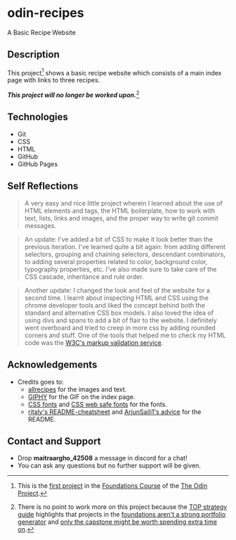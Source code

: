 # odin-recipes
A Basic Recipe Website

## Description

This project[^1] shows a basic recipe website which consists of a main index page with links to three recipes.

***This project will no longer be worked upon.***[^2]

[^1]: This is the [first project](https://www.theodinproject.com/lessons/foundations-recipes) in the [Foundations Course](https://www.theodinproject.com/paths/foundations/courses/foundations) of the [The Odin Project](https://www.theodinproject.com/about).

[^2]: There is no point to work more on this project because the [TOP strategy guide](https://dev.to/theodinproject/learning-code-f56) highlights that projects in the [foundations aren't a strong portfolio generator](https://dev.to/theodinproject/learning-code-f56#:~:text=Foundations%20isn%E2%80%99t%20a%20strong%20portfolio%20generator) and [only the capstone might be worth spending extra time on](https://dev.to/theodinproject/learning-code-f56#:~:text=Always%20spend%20extra%20time%20on%20capstone%20projects).

## Technologies

* Git
* CSS
* HTML
* GitHub
* GitHub Pages

## Self Reflections

> A very easy and nice little project wherein I learned about the use of HTML elements and tags, the HTML boilerplate, how to work with text, lists, links and images, and the proper way to write git commit messages.

> An update: I've added a bit of CSS to make it look better than the previous iteration. I've learned quite a bit again: from adding different selectors, grouping and chaining selectors, descendant combinators, to adding several properties related to color, background color, typography properties, etc. I've also made sure to take care of the CSS cascade, inheritance and rule order.

> Another update: I changed the look and feel of the website for a second time. I learnt about inspecting HTML and CSS using the chrome developer tools and liked the concept behind both the standard and alternative CSS box models. I also loved the idea of using divs and spans to add a bit of flair to the website. I definitely went overboard and tried to creep in more css by adding rounded corners and stuff. One of the tools that helped me to check my HTML code was the [W3C's markup validation service](https://validator.w3.org/#validate_by_input).

## Acknowledgements

* Credits goes to:
  * [allrecipes](https://www.allrecipes.com/) for the images and text.
  * [GIPHY](https://giphy.com/) for the GIF on the index page.
  * [CSS fonts](https://www.w3schools.com/Css/css_font.asp) and [CSS web safe fonts](https://www.w3schools.com/cssref/css_websafe_fonts.php) for the fonts.
  * [ritaly's README-cheatsheet](https://github.com/ritaly/README-cheatsheet) and [ArjunSaili1's advice](https://github.com/TheOdinProject/curriculum/discussions/25472#discussioncomment-5889343) for the README.

## Contact and Support

* Drop **maitraargho_42508** a message in discord for a chat!
* You can ask any questions but no further support will be given.
